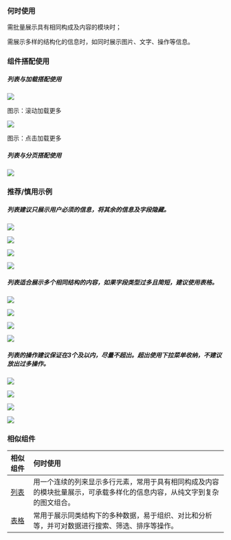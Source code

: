 

### 何时使用

需批量展示具有相同构成及内容的模块时；

需展示多样的结构化的信息时，如同时展示图片、文字、操作等信息。

### 组件搭配使用



##### 列表与加载搭配使用

![](https://oteam-tdesign-1258344706.cos.ap-guangzhou.myqcloud.com/site/design/%E5%88%97%E8%A1%A8-1@2x.png)


图示：滚动加载更多

![](https://oteam-tdesign-1258344706.cos.ap-guangzhou.myqcloud.com/site/design/%E5%88%97%E8%A1%A8-2@2x.png)


图示：点击加载更多

##### 列表与分页搭配使用

![](https://oteam-tdesign-1258344706.cos.ap-guangzhou.myqcloud.com/site/design/%E5%88%97%E8%A1%A8-3@2x.png)




### 推荐/慎用示例

##### 列表建议只展示用户必须的信息，将其余的信息及字段隐藏。

![](https://oteam-tdesign-1258344706.cos.ap-guangzhou.myqcloud.com/site/design/%E5%88%97%E8%A1%A8-4@2x.png)

<img class="tag" src="https://oteam-tdesign-1258344706.cos.ap-guangzhou.myqcloud.com/site/doc/good.png" />


![](https://oteam-tdesign-1258344706.cos.ap-guangzhou.myqcloud.com/site/design/%E5%88%97%E8%A1%A8-5@2x.png)

<img class="tag" src="https://oteam-tdesign-1258344706.cos.ap-guangzhou.myqcloud.com/site/doc/bad.png" />


##### 列表适合展示多个相同结构的内容，如果字段类型过多且简短，建议使用表格。

![](https://oteam-tdesign-1258344706.cos.ap-guangzhou.myqcloud.com/site/design/%E5%88%97%E8%A1%A8-6@2x.png)

<img class="tag" src="https://oteam-tdesign-1258344706.cos.ap-guangzhou.myqcloud.com/site/doc/good.png" />


![](https://oteam-tdesign-1258344706.cos.ap-guangzhou.myqcloud.com/site/design/%E5%88%97%E8%A1%A8-7@2x.png)

<img class="tag" src="https://oteam-tdesign-1258344706.cos.ap-guangzhou.myqcloud.com/site/doc/bad.png" />


##### 列表的操作建议保证在3个及以内，尽量不超出。超出使用下拉菜单收纳，不建议放出过多操作。

![](https://oteam-tdesign-1258344706.cos.ap-guangzhou.myqcloud.com/site/design/%E5%88%97%E8%A1%A8-8@2x.png)

<img class="tag" src="https://oteam-tdesign-1258344706.cos.ap-guangzhou.myqcloud.com/site/doc/good.png" />


![](https://oteam-tdesign-1258344706.cos.ap-guangzhou.myqcloud.com/site/design/%E5%88%97%E8%A1%A8-9@2x.png)

<img class="tag" src="https://oteam-tdesign-1258344706.cos.ap-guangzhou.myqcloud.com/site/doc/bad.png" />

### 相似组件

| 相似组件  | 何时使用                                                     |
| :-------- | :----------------------------------------------------------- |
|[列表](./List) | 用一个连续的列来显示多行元素，常用于具有相同构成及内容的模块批量展示，可承载多样化的信息内容，从纯文字到复杂的图文组合。 |
| [表格](./Table) | 常用于展示同类结构下的多种数据，易于组织、对比和分析等，并可对数据进行搜索、筛选、排序等操作。 |